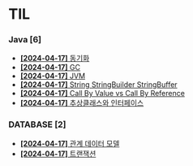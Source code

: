 # TIL
 
### Java [6]
- [**[2024-04-17]**  동기화](https://github.com/A-lass/TIL/blob/main/Java/동기화.md)
- [**[2024-04-17]**  GC](https://github.com/A-lass/TIL/blob/main/Java/GC.md)
- [**[2024-04-17]**  JVM](https://github.com/A-lass/TIL/blob/main/Java/JVM.md)
- [**[2024-04-17]**  String StringBuilder StringBuffer](https://github.com/A-lass/TIL/blob/main/Java/String_StringBuilder_StringBuffer.md)
- [**[2024-04-17]**  Call By Value vs Call By Reference](https://github.com/A-lass/TIL/blob/main/Java/Call_By_Value_vs_Call_By_Reference.md)
- [**[2024-04-17]**  추상클래스와 인터페이스](https://github.com/A-lass/TIL/blob/main/Java/추상클래스와_인터페이스.md)
### DATABASE [2]
- [**[2024-04-17]**  관계 데이터 모델](https://github.com/A-lass/TIL/blob/main/DATABASE/관계_데이터_모델.md)
- [**[2024-04-17]**  트랜잭션](https://github.com/A-lass/TIL/blob/main/DATABASE/트랜잭션.md)
